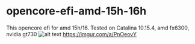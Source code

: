 # opencore-efi-amd-15h-16h
This opencore efi for amd 15h/16. Tested on Catalina 10.15.4, amd fx6300, nvidia gt730
![alt text](https://i.imgur.com/PA1vO25.png)
https://imgur.com/a/PnOeovY
